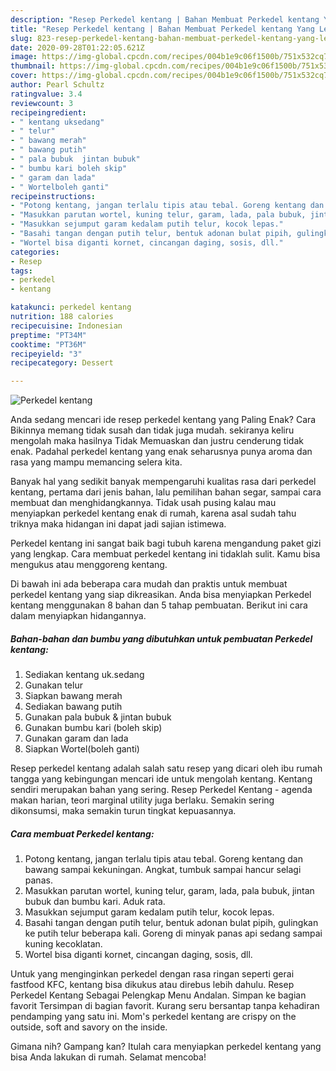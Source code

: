 ```yaml
---
description: "Resep Perkedel kentang | Bahan Membuat Perkedel kentang Yang Lezat"
title: "Resep Perkedel kentang | Bahan Membuat Perkedel kentang Yang Lezat"
slug: 823-resep-perkedel-kentang-bahan-membuat-perkedel-kentang-yang-lezat
date: 2020-09-28T01:22:05.621Z
image: https://img-global.cpcdn.com/recipes/004b1e9c06f1500b/751x532cq70/perkedel-kentang-foto-resep-utama.jpg
thumbnail: https://img-global.cpcdn.com/recipes/004b1e9c06f1500b/751x532cq70/perkedel-kentang-foto-resep-utama.jpg
cover: https://img-global.cpcdn.com/recipes/004b1e9c06f1500b/751x532cq70/perkedel-kentang-foto-resep-utama.jpg
author: Pearl Schultz
ratingvalue: 3.4
reviewcount: 3
recipeingredient:
- " kentang uksedang"
- " telur"
- " bawang merah"
- " bawang putih"
- " pala bubuk  jintan bubuk"
- " bumbu kari boleh skip"
- " garam dan lada"
- " Wortelboleh ganti"
recipeinstructions:
- "Potong kentang, jangan terlalu tipis atau tebal. Goreng kentang dan bawang sampai kekuningan. Angkat, tumbuk sampai hancur selagi panas."
- "Masukkan parutan wortel, kuning telur, garam, lada, pala bubuk, jintan bubuk dan bumbu kari. Aduk rata."
- "Masukkan sejumput garam kedalam putih telur, kocok lepas."
- "Basahi tangan dengan putih telur, bentuk adonan bulat pipih, gulingkan ke putih telur beberapa kali. Goreng di minyak panas api sedang sampai kuning kecoklatan."
- "Wortel bisa diganti kornet, cincangan daging, sosis, dll."
categories:
- Resep
tags:
- perkedel
- kentang

katakunci: perkedel kentang 
nutrition: 188 calories
recipecuisine: Indonesian
preptime: "PT34M"
cooktime: "PT36M"
recipeyield: "3"
recipecategory: Dessert

---
```



![Perkedel kentang](https://img-global.cpcdn.com/recipes/004b1e9c06f1500b/751x532cq70/perkedel-kentang-foto-resep-utama.jpg)

Anda sedang mencari ide resep perkedel kentang yang Paling Enak? Cara Bikinnya memang tidak susah dan tidak juga mudah. sekiranya keliru mengolah maka hasilnya Tidak Memuaskan dan justru cenderung tidak enak. Padahal perkedel kentang yang enak seharusnya punya aroma dan rasa yang mampu memancing selera kita.

Banyak hal yang sedikit banyak mempengaruhi kualitas rasa dari perkedel kentang, pertama dari jenis bahan, lalu pemilihan bahan segar, sampai cara membuat dan menghidangkannya. Tidak usah pusing kalau mau menyiapkan perkedel kentang enak di rumah, karena asal sudah tahu triknya maka hidangan ini dapat jadi sajian istimewa.

Perkedel kentang ini sangat baik bagi tubuh karena mengandung paket gizi yang lengkap. Cara membuat perkedel kentang ini tidaklah sulit. Kamu bisa mengukus atau menggoreng kentang.


Di bawah ini ada beberapa cara mudah dan praktis untuk membuat perkedel kentang yang siap dikreasikan. Anda bisa menyiapkan Perkedel kentang menggunakan 8 bahan dan 5 tahap pembuatan. Berikut ini cara dalam menyiapkan hidangannya.

<!--inarticleads1-->

##### Bahan-bahan dan bumbu yang dibutuhkan untuk pembuatan Perkedel kentang:

1. Sediakan  kentang uk.sedang
1. Gunakan  telur
1. Siapkan  bawang merah
1. Sediakan  bawang putih
1. Gunakan  pala bubuk &amp; jintan bubuk
1. Gunakan  bumbu kari (boleh skip)
1. Gunakan  garam dan lada
1. Siapkan  Wortel(boleh ganti)


Resep perkedel kentang adalah salah satu resep yang dicari oleh ibu rumah tangga yang kebingungan mencari ide untuk mengolah kentang. Kentang sendiri merupakan bahan yang sering. Resep Perkedel Kentang - agenda makan harian, teori marginal utility juga berlaku. Semakin sering dikonsumsi, maka semakin turun tingkat kepuasannya. 

<!--inarticleads2-->

##### Cara membuat Perkedel kentang:

1. Potong kentang, jangan terlalu tipis atau tebal. Goreng kentang dan bawang sampai kekuningan. Angkat, tumbuk sampai hancur selagi panas.
1. Masukkan parutan wortel, kuning telur, garam, lada, pala bubuk, jintan bubuk dan bumbu kari. Aduk rata.
1. Masukkan sejumput garam kedalam putih telur, kocok lepas.
1. Basahi tangan dengan putih telur, bentuk adonan bulat pipih, gulingkan ke putih telur beberapa kali. Goreng di minyak panas api sedang sampai kuning kecoklatan.
1. Wortel bisa diganti kornet, cincangan daging, sosis, dll.


Untuk yang menginginkan perkedel dengan rasa ringan seperti gerai fastfood KFC, kentang bisa dikukus atau direbus lebih dahulu. Resep Perkedel Kentang Sebagai Pelengkap Menu Andalan. Simpan ke bagian favorit Tersimpan di bagian favorit. Kurang seru bersantap tanpa kehadiran pendamping yang satu ini. Mom&#39;s perkedel kentang are crispy on the outside, soft and savory on the inside. 

Gimana nih? Gampang kan? Itulah cara menyiapkan perkedel kentang yang bisa Anda lakukan di rumah. Selamat mencoba!
